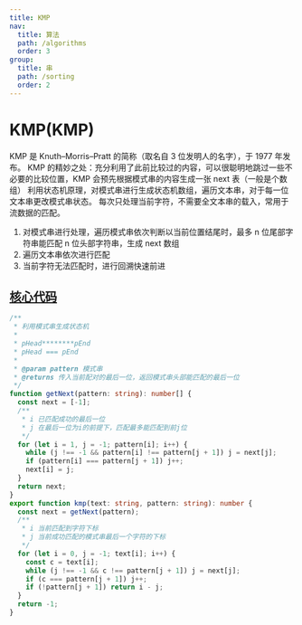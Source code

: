 ```yaml
---
title: KMP
nav:
  title: 算法
  path: /algorithms
  order: 3
group:
  title: 串
  path: /sorting
  order: 2
---
```


# KMP(KMP)

KMP 是 Knuth–Morris–Pratt 的简称（取名自 3 位发明人的名字），于 1977 年发布。
KMP 的精妙之处：充分利用了此前比较过的内容，可以很聪明地跳过一些不必要的比较位置，KMP 会预先根据模式串的内容生成一张 next 表（一般是个数组）
利用状态机原理，对模式串进行生成状态机数组，遍历文本串，对于每一位文本串更改模式串状态。
每次只处理当前字符，不需要全文本串的载入，常用于流数据的匹配。

1. 对模式串进行处理，遍历模式串依次判断以当前位置结尾时，最多 n 位尾部字符串能匹配 n 位头部字符串，生成 next 数组
1. 遍历文本串依次进行匹配
1. 当前字符无法匹配时，进行回溯快速前进

## [核心代码](https://gitee.com/bestlyg/bestlyg/tree/master/packages/algorithms/src/sequence/kmp.ts)

```ts
/**
 * 利用模式串生成状态机
 *
 * pHead********pEnd
 * pHead === pEnd
 *
 * @param pattern 模式串
 * @returns 传入当前配对的最后一位，返回模式串头部能匹配的最后一位
 */
function getNext(pattern: string): number[] {
  const next = [-1];
  /**
   * i 已匹配成功的最后一位
   * j 在最后一位为i的前提下，匹配最多能匹配到前j位
   */
  for (let i = 1, j = -1; pattern[i]; i++) {
    while (j !== -1 && pattern[i] !== pattern[j + 1]) j = next[j];
    if (pattern[i] === pattern[j + 1]) j++;
    next[i] = j;
  }
  return next;
}
export function kmp(text: string, pattern: string): number {
  const next = getNext(pattern);
  /**
   * i 当前匹配到字符下标
   * j 当前成功匹配的模式串最后一个字符的下标
   */
  for (let i = 0, j = -1; text[i]; i++) {
    const c = text[i];
    while (j !== -1 && c !== pattern[j + 1]) j = next[j];
    if (c === pattern[j + 1]) j++;
    if (!pattern[j + 1]) return i - j;
  }
  return -1;
}
```
